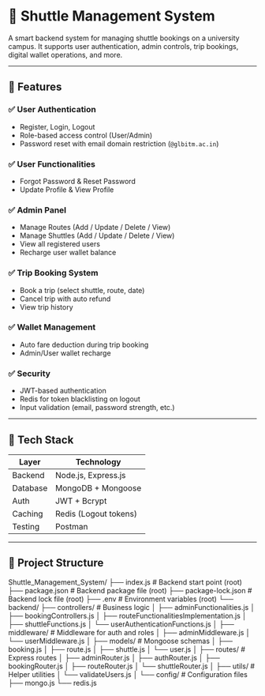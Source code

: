 # 🚌 Shuttle Management System

A smart backend system for managing shuttle bookings on a university campus. It supports user authentication, admin controls, trip bookings, digital wallet operations, and more.

---

## 🚀 Features

### ✅ User Authentication
- Register, Login, Logout
- Role-based access control (User/Admin)
- Password reset with email domain restriction (`@glbitm.ac.in`)

### ✅ User Functionalities
- Forgot Password & Reset Password
- Update Profile & View Profile

### ✅ Admin Panel
- Manage Routes (Add / Update / Delete / View)
- Manage Shuttles (Add / Update / Delete / View)
- View all registered users
- Recharge user wallet balance

### ✅ Trip Booking System
- Book a trip (select shuttle, route, date)
- Cancel trip with auto refund
- View trip history

### ✅ Wallet Management
- Auto fare deduction during trip booking
- Admin/User wallet recharge

### ✅ Security
- JWT-based authentication
- Redis for token blacklisting on logout
- Input validation (email, password strength, etc.)

---

## 🧰 Tech Stack

| Layer       | Technology                  |
|-------------|-----------------------------|
| Backend     | Node.js, Express.js         |
| Database    | MongoDB + Mongoose          |
| Auth        | JWT + Bcrypt                |
| Caching     | Redis (Logout tokens)       |
| Testing     | Postman                     |

---

## 📁 Project Structure


Shuttle_Management_System/
├── index.js                     # Backend start point (root)
├── package.json                 # Backend package file (root)
├── package-lock.json            # Backend lock file (root)
├── .env                        # Environment variables (root)
└── backend/
    ├── controllers/            # Business logic
    │   ├── adminFunctionalities.js
    │   ├── bookingControllers.js
    │   ├── routeFunctionalitiesImplementation.js
    │   ├── shuttleFunctions.js
    │   └── userAuthenticationFunctions.js
    │
    ├── middleware/             # Middleware for auth and roles
    │   ├── adminMiddleware.js
    │   └── userMiddleware.js
    │
    ├── models/                 # Mongoose schemas
    │   ├── booking.js
    │   ├── route.js
    │   ├── shuttle.js
    │   └── user.js
    │
    ├── routes/                 # Express routes
    │   ├── adminRouter.js
    │   ├── authRouter.js
    │   ├── bookingRouter.js
    │   ├── routeRouter.js
    │   └── shuttleRouter.js
    │
    ├── utils/                  # Helper utilities
    │   └── validateUsers.js
    │
    └── config/                 # Configuration files
        ├── mongo.js
        └── redis.js
